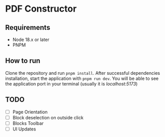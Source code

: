 # PDF Constructor

## Requirements

- Node 18.x or later
- PNPM

## How to run

Clone the repository and run `pnpm install`. After successful dependencies installation, start the application with `pnpm run dev`. You will be able to see the application port in your terminal (usually it is _localhost:5173_)

## TODO

- [ ] Page Orientation
- [ ] Block deselection on outside click
- [ ] Blocks Toolbar
- [ ] UI Updates
